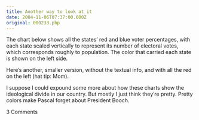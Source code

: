 ```yaml
---
title: Another way to look at it
date: 2004-11-06T07:37:00.000Z
original: 000233.php
---
```


<!-- <link rel="stylesheet" href="/diary/images/2004-11-06/redblue-evs.css"> -->

The chart below shows all the states’ red and blue voter percentages, with each state scaled vertically to represent its number of electoral votes, which corresponds roughly to population. The color that carried each state is shown on the left side.

<!-- <script language="javascript" type="text/javascript" src="/diary/images/2004-11-06/redblue-evs.js"></script> -->

Here’s another, smaller version, without the textual info, and with all the red on the left (hat tip: Mom).

<!-- <script language="javascript" type="text/javascript" src="/diary/images/2004-11-06/redblue-evs-noinfo.js"></script> -->

I suppose I could expound some more about how these charts show the ideological divide in our country. But mostly I just think they’re pretty. Pretty colors make Pascal forget about President Booch.

<span class="commentheader">3 Comments</span>

<!--


<div class="commentdivider">
<span class="commentauthorbox">Posted by an anonymous coward</span>
<span class="commentdatebox">Saturday, November  6, 2004</span>
<span class="commenttimebox"> 5:47 PM</span>
</div>
<div class="commentbody">Electoral votes create UNEQUAL treatment for voters. Compare the most thinly populated states (e.g., Wyoming) that receive a minimum of 3 Electoral votes (one vote per 2 Senators plus 1 House Representative).  Populous states get House representatives based on actual Census. A voter in Wyoming has Electoral weight equal to 3 voters in California or New York state.  Raw deal for the big city “blues.”</div>
<div class="commentdivider">
<span class="commentauthorbox">Posted by Clem</span>
<span class="commentdatebox">Monday, November  8, 2004</span>
<span class="commenttimebox"> 7:57 AM</span>
</div>
<div class="commentbody">The comment by anonymous coward does infer an interesting question: what would be a “fair” way to manage an election?

Majority rules is “fair” to a large degree. However, you can get “Tyranny of the Majority”, where the Majority can strip rights from the Minority. However, if you give the Minority too much veto power, the Majority’s legitimate desires can be thwarted. That’s one good reason for the Bill of Rights: it has basic guarantees for Minorities despite a Majority deciding against a certain Right.

The original intent of the Founders of the US (and this is not to say that “Original Intent” should always be Sacrosanct), was to protect less populous states from the more populous states. A good exampe issue is that of water rights. Rural areas need more water for their agricultural livelihood. Urban areas need more water for their larger population’s basic needs. What’s fair? Who should win?

I’m very unhappy about the Electoral College, but it’s not clear to me how to replace it. It’s even harder to imagine an alternative that could even pass as an Amendment.

I think we stuck with an electoral process that’s so Weird that no other Democracy has anything like it.</div>

<div class="commentdivider">
<span class="commentauthorbox">Posted by an anonymous coward</span>
<span class="commentdatebox">Monday, February 27, 2006</span>
<span class="commenttimebox"> 4:48 PM</span>
</div>
<div class="commentbody">Well, you need to truely take a look at a County by County map,,,,showing how the only reason democrats heave even the slightest chance to win is because major huge metropolitan areas with large majority minority votes, control the state outcomes because they vote 90% Democrat….It is the only reason Democrats have any chance in elections…County wide results show this process,,how 2 or 3 blue counties control the entire election results from Michigan</div> -->
